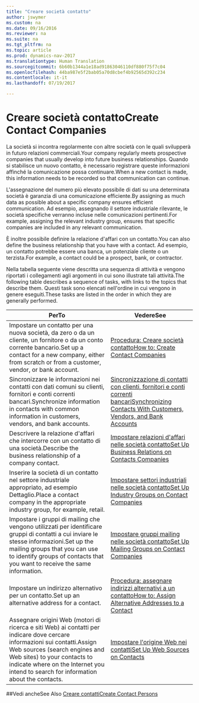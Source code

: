 ```yaml
---
title: "Creare società contatto"
author: jswymer
ms.custom: na
ms.date: 09/16/2016
ms.reviewer: na
ms.suite: na
ms.tgt_pltfrm: na
ms.topic: article
ms.prod: dynamics-nav-2017
ms.translationtype: Human Translation
ms.sourcegitcommit: 6b60b1344a1e18ad91863046110df880f75f7c04
ms.openlocfilehash: 44ba987e5f2bab05a70d8cbef4b92565d392c234
ms.contentlocale: it-it
ms.lasthandoff: 07/19/2017

---
```

# <a name="create-contact-companies"></a><span data-ttu-id="84e1a-102">Creare società contatto</span><span class="sxs-lookup"><span data-stu-id="84e1a-102">Create Contact Companies</span></span>
<span data-ttu-id="84e1a-103">La società si incontra regolarmente con altre società con le quali svilupperà in futuro relazioni commerciali.</span><span class="sxs-lookup"><span data-stu-id="84e1a-103">Your company regularly meets prospective companies that usually develop into future business relationships.</span></span> <span data-ttu-id="84e1a-104">Quando si stabilisce un nuovo contatto, è necessario registrare queste informazioni affinché la comunicazione possa continuare.</span><span class="sxs-lookup"><span data-stu-id="84e1a-104">When a new contact is made, this information needs to be recorded so that communication can continue.</span></span>

<span data-ttu-id="84e1a-105">L'assegnazione del numero più elevato possibile di dati su una determinata società è garanzia di una comunicazione efficiente.</span><span class="sxs-lookup"><span data-stu-id="84e1a-105">By assigning as much data as possible about a specific company ensures efficient communication.</span></span> <span data-ttu-id="84e1a-106">Ad esempio, assegnando il settore industriale rilevante, le società specifiche verranno incluse nelle comunicazioni pertinenti.</span><span class="sxs-lookup"><span data-stu-id="84e1a-106">For example, assigning the relevant industry group, ensures that specific companies are included in any relevant communication.</span></span>

<span data-ttu-id="84e1a-107">È inoltre possibile definire la relazione d'affari con un contatto.</span><span class="sxs-lookup"><span data-stu-id="84e1a-107">You can also define the business relationship that you have with a contact.</span></span> <span data-ttu-id="84e1a-108">Ad esempio, un contatto potrebbe essere una banca, un potenziale cliente o un terzista.</span><span class="sxs-lookup"><span data-stu-id="84e1a-108">For example, a contact could be a prospect, bank, or contractor.</span></span>

<span data-ttu-id="84e1a-109">Nella tabella seguente viene descritta una sequenza di attività e vengono riportati i collegamenti agli argomenti in cui sono illustrate tali attività.</span><span class="sxs-lookup"><span data-stu-id="84e1a-109">The following table describes a sequence of tasks, with links to the topics that describe them.</span></span> <span data-ttu-id="84e1a-110">Questi task sono elencati nell'ordine in cui vengono in genere eseguiti.</span><span class="sxs-lookup"><span data-stu-id="84e1a-110">These tasks are listed in the order in which they are generally performed.</span></span>

|<span data-ttu-id="84e1a-111">Per</span><span class="sxs-lookup"><span data-stu-id="84e1a-111">To</span></span> |<span data-ttu-id="84e1a-112">Vedere</span><span class="sxs-lookup"><span data-stu-id="84e1a-112">See</span></span> |
|---|----|
|<span data-ttu-id="84e1a-113">Impostare un contatto per una nuova società, da zero o da un cliente, un fornitore o da un conto corrente bancario.</span><span class="sxs-lookup"><span data-stu-id="84e1a-113">Set up a contact for a new company, either from scratch or from a customer, vendor, or bank account.</span></span>|[<span data-ttu-id="84e1a-114">Procedura: Creare società contatto</span><span class="sxs-lookup"><span data-stu-id="84e1a-114">How to: Create Contact Companies</span></span>](marketing-how-create-contact-companies.md)|
|<span data-ttu-id="84e1a-115">Sincronizzare le informazioni nei contatti con dati comuni su clienti, fornitori e conti correnti bancari.</span><span class="sxs-lookup"><span data-stu-id="84e1a-115">Synchronize information in contacts with common information in customers, vendors, and bank accounts.</span></span>|[<span data-ttu-id="84e1a-116">Sincronizzazione di contatti con clienti, fornitori e conti correnti bancari</span><span class="sxs-lookup"><span data-stu-id="84e1a-116">Synchronizing Contacts With Customers, Vendors, and Bank Accounts</span></span>](marketing-synchronize-contacts-customers-vendors-bank-accounts.md)|
|<span data-ttu-id="84e1a-117">Descrivere la relazione d'affari che intercorre con un contatto di una società.</span><span class="sxs-lookup"><span data-stu-id="84e1a-117">Describe the business relationship of a company contact.</span></span>|[<span data-ttu-id="84e1a-118">Impostare relazioni d'affari nelle società contatto</span><span class="sxs-lookup"><span data-stu-id="84e1a-118">Set Up Business Relations on Contacts Companies</span></span>](marketing-business-relations.md)|
|<span data-ttu-id="84e1a-119">Inserire la società di un contatto nel settore industriale appropriato, ad esempio Dettaglio.</span><span class="sxs-lookup"><span data-stu-id="84e1a-119">Place a contact company in the appropriate industry group, for example, retail.</span></span>|[<span data-ttu-id="84e1a-120">Impostare settori industriali nelle società contatto</span><span class="sxs-lookup"><span data-stu-id="84e1a-120">Set Up Industry Groups on Contact Companies</span></span>](marketing-industry-groups.md)|
|<span data-ttu-id="84e1a-121">Impostare i gruppi di mailing che vengono utilizzati per identificare gruppi di contatti a cui inviare le stesse informazioni.</span><span class="sxs-lookup"><span data-stu-id="84e1a-121">Set up the mailing groups that you can use to identify groups of contacts that you want to receive the same information.</span></span>|[<span data-ttu-id="84e1a-122">Impostare gruppi mailing nelle società contatto</span><span class="sxs-lookup"><span data-stu-id="84e1a-122">Set Up Mailing Groups on Contact Companies</span></span>](marketing-mailing-groups.md)|
|<span data-ttu-id="84e1a-123">Impostare un indirizzo alternativo per un contatto.</span><span class="sxs-lookup"><span data-stu-id="84e1a-123">Set up an alternative address for a contact.</span></span>|[<span data-ttu-id="84e1a-124">Procedura: assegnare indirizzi alternativi a un contatto</span><span class="sxs-lookup"><span data-stu-id="84e1a-124">How to: Assign Alternative Addresses to a Contact</span></span>](marketing-how-assign-alternative-address.md)|
|<span data-ttu-id="84e1a-125">Assegnare origini Web (motori di ricerca e siti Web) ai contatti per indicare dove cercare informazioni sui contatti.</span><span class="sxs-lookup"><span data-stu-id="84e1a-125">Assign Web sources (search engines and Web sites) to your contacts to indicate where on the Internet you intend to search for information about the contacts.</span></span>|[<span data-ttu-id="84e1a-126">Impostare l'origine Web nei contatti</span><span class="sxs-lookup"><span data-stu-id="84e1a-126">Set Up Web Sources on Contacts</span></span>](marketing-web-sources.md)|

##<a name="see-also"></a><span data-ttu-id="84e1a-127">Vedi anche</span><span class="sxs-lookup"><span data-stu-id="84e1a-127">See Also</span></span>
[<span data-ttu-id="84e1a-128">Creare contatti</span><span class="sxs-lookup"><span data-stu-id="84e1a-128">Create Contact Persons</span></span>](marketing-create-contact-persons.md)


